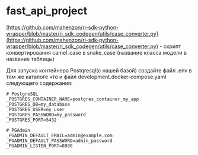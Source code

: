 ﻿# fast_api_project

[https://github.com/mahenzon/ri-sdk-python-wrapper/blob/master/ri_sdk_codegen/utils/case_converter.py](https://github.com/mahenzon/ri-sdk-python-wrapper/blob/master/ri_sdk_codegen/utils/case_converter.py) - скрипт конвертирования camel_case в snake_case (название класса модели в название таблицы)

Для запуска контейнера Postqresql(c нашей базой) создайте файл .env в том же каталоге что и файл  development.docker-compose.yaml 
следующего содержания:

```
# PostgreSQL
_POSTGRES_CONTAINER_NAME=postgres_container_my_app
_POSTGRES_DB=my_database
_POSTGRES_USER=my_user
_POSTGRES_PASSWORD=my_password
_POSTGRES_PORT=5432

# PGAdmin
_PGADMIN_DEFAULT_EMAIL=admin@example.com
_PGADMIN_DEFAULT_PASSWORD=admin_password
_PGADMIN_LISTEN_PORT=8080
```
